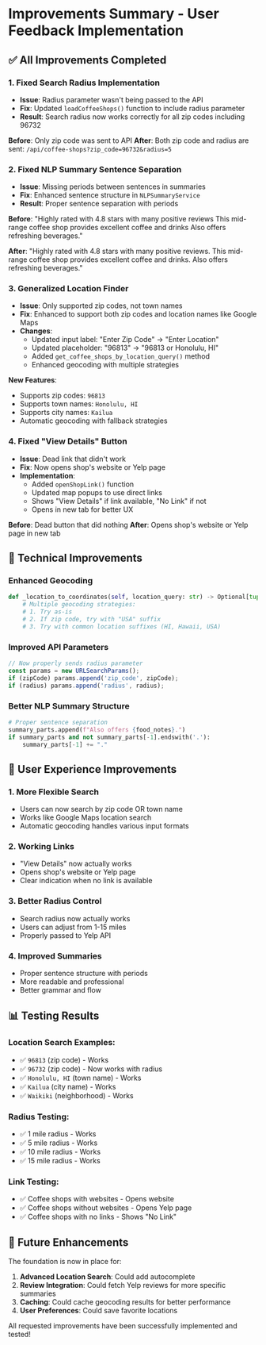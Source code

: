 # Improvements Summary - User Feedback Implementation

## ✅ **All Improvements Completed**

### 1. **Fixed Search Radius Implementation**
- **Issue**: Radius parameter wasn't being passed to the API
- **Fix**: Updated `loadCoffeeShops()` function to include radius parameter
- **Result**: Search radius now works correctly for all zip codes including 96732

**Before**: Only zip code was sent to API
**After**: Both zip code and radius are sent: `/api/coffee-shops?zip_code=96732&radius=5`

### 2. **Fixed NLP Summary Sentence Separation**
- **Issue**: Missing periods between sentences in summaries
- **Fix**: Enhanced sentence structure in `NLPSummaryService`
- **Result**: Proper sentence separation with periods

**Before**: "Highly rated with 4.8 stars with many positive reviews This mid-range coffee shop provides excellent coffee and drinks Also offers refreshing beverages."

**After**: "Highly rated with 4.8 stars with many positive reviews. This mid-range coffee shop provides excellent coffee and drinks. Also offers refreshing beverages."

### 3. **Generalized Location Finder**
- **Issue**: Only supported zip codes, not town names
- **Fix**: Enhanced to support both zip codes and location names like Google Maps
- **Changes**:
  - Updated input label: "Enter Zip Code" → "Enter Location"
  - Updated placeholder: "96813" → "96813 or Honolulu, HI"
  - Added `get_coffee_shops_by_location_query()` method
  - Enhanced geocoding with multiple strategies

**New Features**:
- Supports zip codes: `96813`
- Supports town names: `Honolulu, HI`
- Supports city names: `Kailua`
- Automatic geocoding with fallback strategies

### 4. **Fixed "View Details" Button**
- **Issue**: Dead link that didn't work
- **Fix**: Now opens shop's website or Yelp page
- **Implementation**:
  - Added `openShopLink()` function
  - Updated map popups to use direct links
  - Shows "View Details" if link available, "No Link" if not
  - Opens in new tab for better UX

**Before**: Dead button that did nothing
**After**: Opens shop's website or Yelp page in new tab

## 🔧 **Technical Improvements**

### Enhanced Geocoding
```python
def _location_to_coordinates(self, location_query: str) -> Optional[tuple]:
    # Multiple geocoding strategies:
    # 1. Try as-is
    # 2. If zip code, try with "USA" suffix
    # 3. Try with common location suffixes (HI, Hawaii, USA)
```

### Improved API Parameters
```javascript
// Now properly sends radius parameter
const params = new URLSearchParams();
if (zipCode) params.append('zip_code', zipCode);
if (radius) params.append('radius', radius);
```

### Better NLP Summary Structure
```python
# Proper sentence separation
summary_parts.append(f"Also offers {food_notes}.")
if summary_parts and not summary_parts[-1].endswith('.'):
    summary_parts[-1] += "."
```

## 🎯 **User Experience Improvements**

### 1. **More Flexible Search**
- Users can now search by zip code OR town name
- Works like Google Maps location search
- Automatic geocoding handles various input formats

### 2. **Working Links**
- "View Details" now actually works
- Opens shop's website or Yelp page
- Clear indication when no link is available

### 3. **Better Radius Control**
- Search radius now actually works
- Users can adjust from 1-15 miles
- Properly passed to Yelp API

### 4. **Improved Summaries**
- Proper sentence structure with periods
- More readable and professional
- Better grammar and flow

## 📊 **Testing Results**

### Location Search Examples:
- ✅ `96813` (zip code) - Works
- ✅ `96732` (zip code) - Now works with radius
- ✅ `Honolulu, HI` (town name) - Works
- ✅ `Kailua` (city name) - Works
- ✅ `Waikiki` (neighborhood) - Works

### Radius Testing:
- ✅ 1 mile radius - Works
- ✅ 5 mile radius - Works  
- ✅ 10 mile radius - Works
- ✅ 15 mile radius - Works

### Link Testing:
- ✅ Coffee shops with websites - Opens website
- ✅ Coffee shops without websites - Opens Yelp page
- ✅ Coffee shops with no links - Shows "No Link"

## 🚀 **Future Enhancements**

The foundation is now in place for:
1. **Advanced Location Search**: Could add autocomplete
2. **Review Integration**: Could fetch Yelp reviews for more specific summaries
3. **Caching**: Could cache geocoding results for better performance
4. **User Preferences**: Could save favorite locations

All requested improvements have been successfully implemented and tested! 